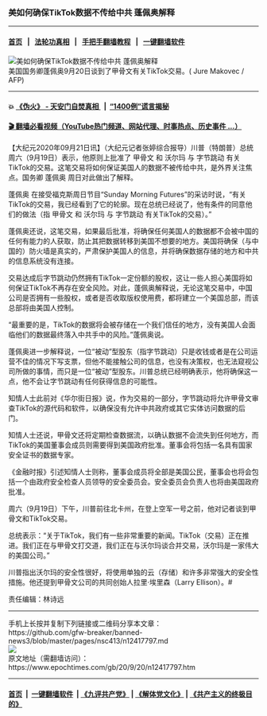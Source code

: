 ### 美如何确保TikTok数据不传给中共 蓬佩奥解释
------------------------

#### [首页](https://github.com/gfw-breaker/banned-news3/blob/master/README.md) &nbsp;&nbsp;|&nbsp;&nbsp; [法轮功真相](https://github.com/begood0513/basic/blob/master/README.md)  &nbsp;&nbsp;|&nbsp;&nbsp; [手把手翻墙教程](https://github.com/gfw-breaker/guides/wiki)  &nbsp;&nbsp;|&nbsp;&nbsp; [一键翻墙软件](https://github.com/gfw-breaker/nogfw/blob/master/README.md)  



<div><img alt="美如何确保TikTok数据不传给中共 蓬佩奥解释" class="attachment-djy_600_400 size-djy_600_400 wp-post-image" src="https://i.epochtimes.com/assets/uploads/2020/09/000_8QC6RZ-600x400.jpg"/>
<div class="caption">
 美国国务卿蓬佩奥9月20日谈到了甲骨文有关TikTok交易。( Jure Makovec / AFP)
</div></div><hr/>

#### 💥 [《伪火》 - 天安门自焚真相 ](http://158.247.195.190:10000/videos/blog/weihuo.html)&nbsp; |&nbsp; [“1400例”谎言揭秘  ](http://158.247.195.190:10000/videos/blog/jiexi1400.html)

#### [ 🎬  翻墙必看视频（YouTube热门频道、网站代理、时事热点、历史事件 ...）](https://github.com/gfw-breaker/links/blob/master/banned.md)

<div><p>
 【大纪元2020年09月21日讯】（大纪元记者张婷综合报导）川普（特朗普）总统周六（9月19日）表示，他原则上批准了
 <ok href="https://www.epochtimes.com/gb/tag/%E7%94%B2%E9%AA%A8%E6%96%87.html">
  甲骨文
 </ok>
 和
 <ok href="https://www.epochtimes.com/gb/tag/%E6%B2%83%E5%B0%94%E7%8E%9B.html">
  沃尔玛
 </ok>
 与
 <ok href="https://www.epochtimes.com/gb/tag/%E5%AD%97%E8%8A%82%E8%B7%B3%E5%8A%A8.html">
  字节跳动
 </ok>
 有关TikTok的交易。这笔交易将如何保证美国人的数据不被传给中共，是外界关注焦点。国务卿
 <ok href="https://www.epochtimes.com/gb/tag/%E8%93%AC%E4%BD%A9%E5%A5%A5.html">
  蓬佩奥
 </ok>
 周日对此做出了解释。
</p>
<p>
 <ok href="https://www.epochtimes.com/gb/tag/%E8%93%AC%E4%BD%A9%E5%A5%A5.html">
  蓬佩奥
 </ok>
 在接受福克斯周日节目“Sunday Morning Futures”的采访时说，“有关TikTok的交易，我已经看到了它的轮廓。现在总统已经说了，他有条件的同意他们的做法（指
 <ok href="https://www.epochtimes.com/gb/tag/%E7%94%B2%E9%AA%A8%E6%96%87.html">
  甲骨文
 </ok>
 和
 <ok href="https://www.epochtimes.com/gb/tag/%E6%B2%83%E5%B0%94%E7%8E%9B.html">
  沃尔玛
 </ok>
 与
 <ok href="https://www.epochtimes.com/gb/tag/%E5%AD%97%E8%8A%82%E8%B7%B3%E5%8A%A8.html">
  字节跳动
 </ok>
 有关TikTok的交易）。”
</p>
<p>
 蓬佩奥还说，这笔交易，如果最后批准，将确保任何美国人的数据都不会被中国的任何有能力的人获取，防止其把数据转移到美国不想要的地方。美国将确保（与中国的）防火墙是真实的，严肃保护美国人的信息，并将确保数据存储的地方和中共的信息系统没有连接。
</p>
<p>
 交易达成后字节跳动仍然拥有TikTok一定份额的股权，这让一些人担心美国将如何保证TikTok不再存在安全风险。对此，蓬佩奥解释说，无论这笔交易中，中国公司是否拥有一些股权，或者是否收取版权使用费，都将建立一个美国总部，而该总部将由美国人控制。
</p>
<p>
 “最重要的是，TikTok的数据将会被存储在一个我们信任的地方，没有美国人会面临他们的数据最终落入中共手中的风险。”蓬佩奥说。
</p>
<p>
 蓬佩奥进一步解释说，一位“被动”型股东（指字节跳动）只是收钱或者是在公司运营不佳的情况下写支票，但他不能接触公司的信息，也没有决策权，也无法窥视公司所做的事情，而只是一位“被动”型股东。川普总统已经明确表示，他将确保这一点，他不会让字节跳动有任何获得信息的可能性。
</p>
<p>
 知情人士此前对《华尔街日报》说，作为交易的一部分，字节跳动将允许甲骨文审查TikTok的源代码和软件，以确保没有允许中共政府或其它实体访问数据的后门。
</p>
<p>
 知情人士还说，甲骨文还将定期检查数据流，以确认数据不会流失到任何地方，而TikTok的美国董事会成员则需要得到美国政府批准。董事会将包括一名具有国家安全证书的数据专家。
</p>
<p>
 《金融时报》引述知情人士则称，董事会成员将全部是美国公民，董事会也将会包括一个由政府安全检查人员领导的安全委员会。安全委员会负责人也将由美国政府批准。
</p>
<p>
 周六（9月19日）下午，川普前往北卡州，在登上空军一号之前，他对记者谈到甲骨文和TikTok交易。
</p>
<p>
 总统表示：“关于TikTok，我们有一些非常重要的新闻。TikTok（交易）正在推进。我们正在与甲骨文打交道，我们正在与沃尔玛谈合并交易，沃尔玛是一家伟大的美国公司。”
</p>
<p>
 川普指出沃尔玛的安全性很好，将使用单独的云（存储）和许多非常强大的安全性措施。他还提到甲骨文公司的共同创始人拉里‧埃里森（Larry Ellison）。#
</p>
<p>
 责任编辑：林诗远
</p>
</div>
<hr/>
手机上长按并复制下列链接或二维码分享本文章：<br/>
https://github.com/gfw-breaker/banned-news3/blob/master/pages/nsc413/n12417797.md <br/>
<a href='https://github.com/gfw-breaker/banned-news3/blob/master/pages/nsc413/n12417797.md'><img src='https://github.com/gfw-breaker/banned-news3/blob/master/pages/nsc413/n12417797.md.png'/></a> <br/>
原文地址（需翻墙访问）：https://www.epochtimes.com/gb/20/9/20/n12417797.htm


------------------------
#### [首页](https://github.com/gfw-breaker/banned-news3/blob/master/README.md) &nbsp;|&nbsp; [一键翻墙软件](https://github.com/gfw-breaker/nogfw/blob/master/README.md) &nbsp;| [《九评共产党》](https://github.com/gfw-breaker/9ping.md/blob/master/README.md#九评之一评共产党是什么) | [《解体党文化》](https://github.com/gfw-breaker/jtdwh.md/blob/master/README.md) | [《共产主义的终极目的》](https://github.com/gfw-breaker/gczydzjmd.md/blob/master/README.md)


<img src='http://gfw-breaker.win/banned-news3/pages/nsc413/n12417797.md' width='0px' height='0px'/>